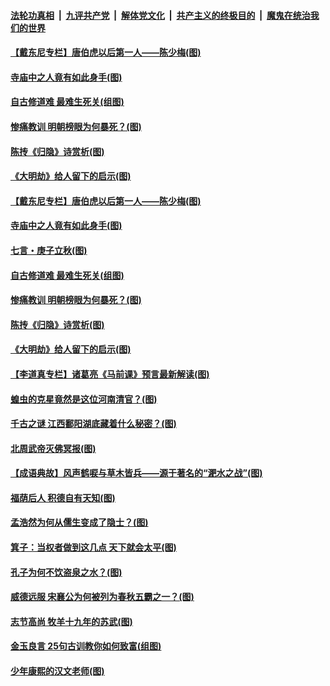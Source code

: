 

####  [法轮功真相](../../../../basic/blob/master/README.md?t=08090302) &nbsp;|&nbsp; [九评共产党](../../../../9ping.md/blob/master/README.md?t=08090302) &nbsp;|&nbsp; [解体党文化](../../../../jtdwh.md/blob/master/README.md?t=08090302)  &nbsp;|&nbsp; [共产主义的终极目的](../../../../gczydzjmd.md/blob/master/README.md?t=08090302) &nbsp;|&nbsp; [魔鬼在统治我们的世界](../../../../mgztzwmdsj.md/blob/master/README.md?t=08090302) 

#### [【戴东尼专栏】唐伯虎以后第一人——陈少梅(图)](../pages/p7/939491.md?t=08090302) 

#### [寺庙中之人竟有如此身手(图)](../pages/p7/942124.md?t=08090302) 

#### [自古修道难 最难生死关(组图)](../pages/p7/942059.md?t=08090302) 

#### [惨痛教训 明朝榜眼为何暴死？(图)](../pages/p7/941755.md?t=08090302) 

#### [陈抟《归隐》诗赏析(图)](../pages/p7/941961.md?t=08090302) 

#### [《大明劫》给人留下的启示(图)](../pages/p7/941959.md?t=08090302) 

#### [【戴东尼专栏】唐伯虎以后第一人——陈少梅(图)](../pages/p7/939491.md?t=08090302) 

#### [寺庙中之人竟有如此身手(图)](../pages/p7/942124.md?t=08090302) 

#### [七言・庚子立秋(图)](../pages/p7/942046.md?t=08090302) 

#### [自古修道难 最难生死关(组图)](../pages/p7/942059.md?t=08090302) 

#### [惨痛教训 明朝榜眼为何暴死？(图)](../pages/p7/941755.md?t=08090302) 

#### [陈抟《归隐》诗赏析(图)](../pages/p7/941961.md?t=08090302) 

#### [《大明劫》给人留下的启示(图)](../pages/p7/941959.md?t=08090302) 

#### [【李道真专栏】诸葛亮《马前课》预言最新解读(图)](../pages/p7/938454.md?t=08090302) 

#### [蝗虫的克星竟然是这位河南清官？(图)](../pages/p7/941967.md?t=08090302) 

#### [千古之谜 江西鄱阳湖底藏着什么秘密？(图)](../pages/p7/941853.md?t=08090302) 

#### [北周武帝灭佛冥报(图)](../pages/p7/941647.md?t=08090302) 

#### [【成语典故】风声鹤唳与草木皆兵——源于著名的“淝水之战”(图)](../pages/p7/941804.md?t=08090302) 

#### [福荫后人 积德自有天知(图)](../pages/p7/941752.md?t=08090302) 

#### [孟浩然为何从儒生变成了隐士？(图)](../pages/p7/941642.md?t=08090302) 

#### [箕子：当权者做到这几点 天下就会太平(图)](../pages/p7/941745.md?t=08090302) 

#### [孔子为何不饮盗泉之水？(图)](../pages/p7/941719.md?t=08090302) 

#### [威德远服 宋襄公为何被列为春秋五霸之一？(图)](../pages/p7/941629.md?t=08090302) 

#### [志节高尚 牧羊十九年的苏武(图)](../pages/p7/941631.md?t=08090302) 

#### [金玉良言 25句古训教你如何致富(组图)](../pages/p7/941605.md?t=08090302) 

#### [少年康熙的汉文老师(图)](../pages/p7/941559.md?t=08090302) 

